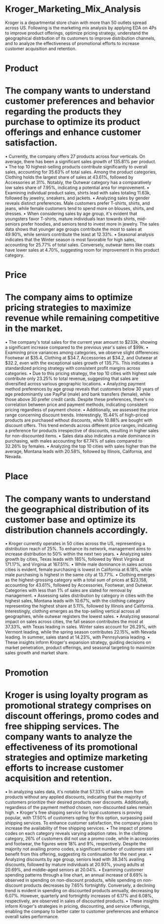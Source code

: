 # Kroger_Marketing_Mix_Analysis
Kroger is a departmental store chain with more than 50 outlets spread across US. Following is the marketing mix analysis by applying EDA on 4Ps to improve product offerings, optimize pricing strategy, understand the geographical distrbution of its customers to improve distribution channels, and to analyze the effectiveness of promotional efforts to increase customer acquisition and retention. 

# Product 
# The company wants to understand customer preferences and behavior regarding the products they purchase to optimize its product offerings and enhance customer satisfaction.
•	Currently, the company offers 27 products across four verticals. On average, there has been a significant sales growth of 135.81% per product.
•	The top 10 highest-selling products contribute significantly to overall sales, accounting for 35.63% of total sales. Among the product categories, Clothing holds the largest share of sales at 43.61%, followed by Accessories at 31%. Notably, the Outwear category has a comparatively low sales share of 7.95%, indicating a potential area for improvement.
•	Examining individual product sales, shirts lead with sales totaling 11.63k, followed by jewelry, sneakers, and jackets.
•	Analyzing sales by gender reveals distinct preferences. Male customers prefer T-shirts, shirts, and jeans, while female customers tend to spend more on blouses, shirts, and dresses.
•	When considering sales by age group, it's evident that youngsters favor T-shirts, mature individuals lean towards shirts, mid-seniors prefer hoodies, and seniors tend to invest more in jewelry. The sales data shows that younger age groups contribute the most to sales at 49.90%, while seniors contribute the least at 12.33%.
•	Seasonal analysis indicates that the Winter season is most favorable for high sales, accounting for 25.77% of total sales. Conversely, outwear items like coats have lower sales at 4.70%, suggesting room for improvement in this product category.

# Price
# The company aims to optimize pricing strategies to maximize revenue while remaining competitive in the market.
•	The company's total sales for the current year amount to $233k, showing a significant increase compared to the previous year's sales of $99k.
•	Examining price variances among categories, we observe slight differences: Footwear at $35.4, Clothing at $34.7, Accessories at $34.2, and Outwear at $32.2, even with the exceptional sales growth of 135.7%. This indicates a standardized pricing strategy with consistent profit margins across categories.
•	Due to this pricing strategy, the top 10 cities with highest sale contribute only 23.25% to total revenue, suggesting that sales are diversified across various geographic locations.
•	Analyzing payment method preferences by age group reveals that customers below 30 years of age predominantly use PayPal (male) and bank transfers (female), while those above 30 prefer credit cards. Despite these preferences, there's no correlation between price and payment methods, indicating consistent pricing regardless of payment choice.
•	Additionally, we assessed the price range concerning discount trends. Interestingly, 15.44% of high-priced products are purchased without discounts, while 10.88% are bought with discount offers. This trend extends across different price ranges, indicating a preference for products irrespective of discounts, resulting in higher sales for non-discounted items.
•	Sales data also indicates a male dominance in purchasing, with males accounting for 67.74% of sales compared to 32.26% by females.
•	Analyzing the top 10 cities with sales higher than the average, Montana leads with 20.58%, followed by Illinois, California, and Nevada.

# Place
# The company wants to understand the geographical distribution of its customer base and optimize its distribution channels accordingly.
•	Kroger currently operates in 50 cities across the US, representing a distribution reach of 25%. To enhance its network, management aims to increase distribution to 50% within the next two years.
•	Analyzing sales growth by cities, Texas leads with 185%, followed by West Virginia at 171.17%, and Virginia at 167.51%.
•	While male dominance in sales across cities is evident, female purchasing is lowest in California at 6.18%, while male purchasing is highest in the same city at 13.77%.
•	Clothing emerges as the highest-grossing category with a total sum of prices at $23,158, accounting for 43.61%, followed by Accessories, Footwear, and Outwear. Categories with less than 1% of sales are slated for removal by management.
•	Assessing sales distribution by category in cities with the highest sales, Montana leads with 10.67%, with the clothing category representing the highest share at 5.11%, followed by Illinois and California. Interestingly, clothing emerges as the top-selling vertical across all geographies, while outwear registers the lowest sales.
•	Analyzing seasonal impact on sales across cities, the fall season contributes the most at 37.33%, with Texas leading in sales. Winter sales account for 26.29%, with Vermont leading, while the spring season contributes 22.15%, with Nevada leading. In summer, sales stand at 14.23%, with Pennsylvania leading.
•	These insights inform Kroger's expansion strategy, guiding decisions on market penetration, product offerings, and seasonal targeting to maximize sales growth and market share.

# Promotion
# Kroger is using loyalty program as promotional strategy comprises on discount offerings, promo codes and free shipping services. The company wants to analyze the effectiveness of its promotional strategies and optimize marketing efforts to increase customer acquisition and retention.
•	In analyzing sales data, it's notable that 57.33% of sales stem from products without any applied discounts, indicating that the majority of customers prioritize their desired products over discounts. Additionally, regardless of the payment method chosen, non-discounted sales remain high.
•	Kroger's free shipping service for loyal customers is proving popular, with 17.50% of customers opting for this option, surpassing paid shipping services. To enhance customer satisfaction, the company plans to increase the availability of free shipping services.
•	The impact of promo codes on each category reveals varying adoption rates. In the clothing category, 26% of customers did not use a promo code, while in accessories and footwear, the figures were 18% and 9%, respectively. Despite the majority not availing promo codes, a significant number of customers still benefit from this offering, suggesting its continuation for the next year.
•	Analyzing discounts by age group, seniors lead with 38.34% availing discounts, followed by mature individuals at 20.93%, young adults at 20.69%, and middle-aged seniors at 20.04%.
•	Examining customer spending patterns through a line chart, an annual increase of 8.69% is observed in spending on non-discount products, while spending on non-discount products decreases by 7.65% fortnightly. Conversely, a declining trend is evident in spending on discounted products annually, decreasing by 6.07%. However, quarterly and fortnightly increases of 6.17% and 6.08%, respectively, are observed in sales of discounted products.
•	These insights inform Kroger's strategies in pricing, discounting, and service offerings, enabling the company to better cater to customer preferences and enhance overall sales performance.

